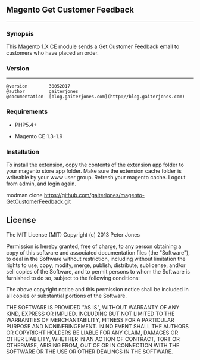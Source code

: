 ## Magento Get Customer Feedback
***

### Synopsis
This Magento 1.X CE module sends a Get Customer Feedback email to customers who have placed an order.

### Version
***
	@version		30052017
	@author			gaiterjones
	@documentation	[blog.gaiterjones.com](http://blog.gaiterjones.com)
	
### Requirements

* PHP5.4+

* Magento CE 1.3-1.9

### Installation

To install the extension, copy the contents of the extension app folder to your magento store app folder. Make sure the extension cache folder is writeable by your www user group. Refresh your magento cache. Logout from admin, and login again.

modman clone https://github.com/gaiterjones/magento-GetCustomerFeedback.git
 

## License

The MIT License (MIT)
Copyright (c) 2013 Peter Jones

Permission is hereby granted, free of charge, to any person obtaining a copy of this software and associated documentation files (the "Software"), to deal in the Software without restriction, including without limitation the rights to use, copy, modify, merge, publish, distribute, sublicense, and/or sell copies of the Software, and to permit persons to whom the Software is furnished to do so, subject to the following conditions:

The above copyright notice and this permission notice shall be included in all copies or substantial portions of the Software.

THE SOFTWARE IS PROVIDED "AS IS", WITHOUT WARRANTY OF ANY KIND, EXPRESS OR IMPLIED, INCLUDING BUT NOT LIMITED TO THE WARRANTIES OF MERCHANTABILITY, FITNESS FOR A PARTICULAR PURPOSE AND NONINFRINGEMENT. IN NO EVENT SHALL THE AUTHORS OR COPYRIGHT HOLDERS BE LIABLE FOR ANY CLAIM, DAMAGES OR OTHER LIABILITY, WHETHER IN AN ACTION OF CONTRACT, TORT OR OTHERWISE, ARISING FROM, OUT OF OR IN CONNECTION WITH THE SOFTWARE OR THE USE OR OTHER DEALINGS IN THE SOFTWARE.